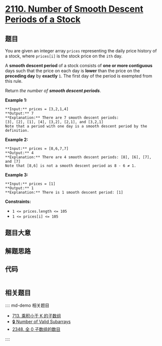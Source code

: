 # [2110. Number of Smooth Descent Periods of a Stock](https://leetcode.com/problems/number-of-smooth-descent-periods-of-a-stock)

## 题目

You are given an integer array `prices` representing the daily price history
of a stock, where `prices[i]` is the stock price on the `ith` day.

A **smooth descent period** of a stock consists of **one or more contiguous**
days such that the price on each day is **lower** than the price on the
**preceding day** by **exactly** `1`. The first day of the period is exempted
from this rule.

Return _the number of **smooth descent periods**_.



**Example 1:**

    
    
    **Input:** prices = [3,2,1,4]
    **Output:** 7
    **Explanation:** There are 7 smooth descent periods:
    [3], [2], [1], [4], [3,2], [2,1], and [3,2,1]
    Note that a period with one day is a smooth descent period by the definition.
    

**Example 2:**

    
    
    **Input:** prices = [8,6,7,7]
    **Output:** 4
    **Explanation:** There are 4 smooth descent periods: [8], [6], [7], and [7]
    Note that [8,6] is not a smooth descent period as 8 - 6 ≠ 1.
    

**Example 3:**

    
    
    **Input:** prices = [1]
    **Output:** 1
    **Explanation:** There is 1 smooth descent period: [1]
    



**Constraints:**

  * `1 <= prices.length <= 105`
  * `1 <= prices[i] <= 105`


## 题目大意

## 解题思路

## 代码

```javascript

```

## 相关题目

:::: md-demo 相关题目
- [713. 乘积小于 K 的子数组](https://leetcode.com/problems/subarray-product-less-than-k)
- [🔒 Number of Valid Subarrays](https://leetcode.com/problems/number-of-valid-subarrays)
- [2348. 全 0 子数组的数目](https://leetcode.com/problems/number-of-zero-filled-subarrays)

::::
